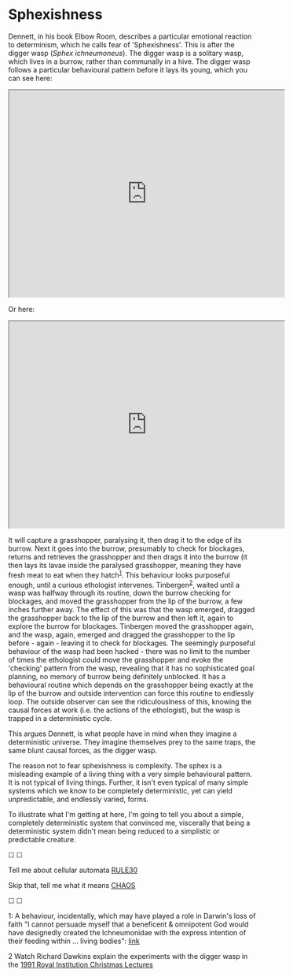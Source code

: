 # Sphexishness

Dennett, in his book Elbow Room, describes a particular emotional reaction to determinism, which he calls fear of 'Sphexishness'. This is after the digger wasp (*Sphex ichneumoneus*). The digger wasp is a solitary wasp, which lives in a burrow, rather than communally in a hive. The digger wasp follows a particular behavioural pattern before it lays its young, which you can see here:

<iframe width="560" height="420" src="https://www.youtube.com/embed/5t2p4ukzL74?color=white&theme=light"></iframe>

Or here:

<iframe width="560" height="420" src="https://www.youtube.com/embed/9J-ltOtDuh4?color=white&theme=light"></iframe>

It will capture a grasshopper, paralysing it, then drag it to the edge of its burrow. Next it goes into the burrow, presumably to check for blockages, returns and retrieves the grasshopper and then drags it into the burrow (it then lays its lavae inside the paralysed grasshopper, meaning they have fresh meat to eat when they hatch<sup>[1](#footnote1)</sup>. This behaviour looks purposeful enough, until a curious ethologist intervenes. Tinbergen<sup>[2](#footnote2)</sup>, waited until a wasp was halfway through its routine, down the burrow checking for blockages, and moved the grasshopper from the lip of the burrow, a few inches further away. The effect of this was that the wasp emerged, dragged the grasshopper back to the lip of the burrow and then left it, again to explore the burrow for blockages. Tinbergen moved the grasshopper again, and the wasp, again, emerged and dragged the grasshopper to the lip before - again - leaving it to check for blockages. The seemingly purposeful behaviour of the wasp had been hacked - there was no limit to the number of times the ethologist could move the grasshopper and evoke the 'checking' pattern from the wasp, revealing that it has no sophisticated goal planning, no memory of burrow being definitely unblocked. It has a behavioural routine which depends on the grasshopper being exactly at the lip of the burrow and outside intervention can force this routine to endlessly loop. The outside observer can see the ridiculouslness of this, knowing the causal forces at work (i.e. the actions of the ethologist), but the wasp is trapped in a deterministic cycle.

This argues Dennett, is what people have in mind when they imagine a deterministic universe. They imagine themselves prey to the same traps, the same blunt causal forces, as the digger wasp.

The reason not to fear sphexishness is complexity. The sphex is a misleading example of a living thing with a very simple behavioural pattern. It is not typical of living things. Further, it isn't even typical of many simple systems which we know to be completely deterministic, yet can yield unpredictable, and endlessly varied, forms.

To illustrate what I'm getting at here, I'm going to tell you about a simple, completely deterministic system that convinced me, viscerally that being a deterministic system didn't mean being reduced to a simplistic or predictable creature.

&#9744; &#9744;

Tell me about cellular automata [RULE30](https://twitter.com/intent/tweet?text=@ChoiceEngine%20RULE%2030)

Skip that, tell me what it means [CHAOS](https://twitter.com/intent/tweet?text=@ChoiceEngine%20CHAOS)

&#9744; &#9744;

<a name="footnote1">1</a>: A behaviour, incidentally, which may have played a role in Darwin's loss of faith "I cannot persuade myself that a beneficent & omnipotent God would have designedly created the Ichneumonidae with the express intention of their feeding within ... living bodies": [link](http://www.asa3.org/ASA/PSCF/2001/PSCF9-01Miles.html)

<a name="footnote1">2</a> Watch Richard Dawkins explain the experiments with the digger wasp in the [1991 Royal Institution Christmas Lectures](https://www.youtube.com/watch?v=CFn4hCZ3g9w)
